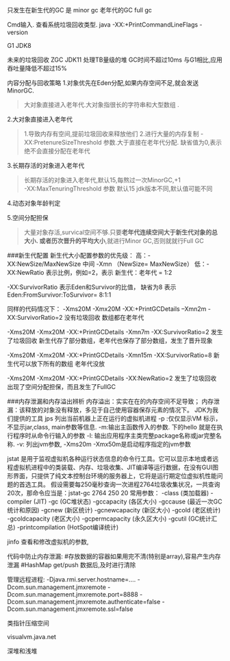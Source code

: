 只发生在新生代的GC 是 minor gc
老年代的GC full gc


Cmd输入. 查看系统垃圾回收类型.
java -XX:+PrintCommandLineFlags -version


G1   JDK8

未来的垃圾回收
ZGC  JDK11
处理TB量级的堆
GC时间不超过10ms
与G1相比,应用吞吐量降低不超过15%

内容分配与回收策略
1.对象优先在Eden分配,如果内存空间不足,就会发送MinorGC.
>大对象直接进入老年代.大对象指很长的字符串和大型数组 .

2.大对象直接进入老年代
>1.导致内存有空间,提前垃圾回收来释放他们 
>2.进行大量的内存复制
> -XX:PretenureSizeThreshold 参数.大于直接在老年代分配.
缺省值为0,表示绝不会直接分配在老年代

3.长期存活的对象进入老年代
>长期存活的对象进入老年代,默认15,每熬过一次MinorGC,+1  
>-XX:MaxTenuringThreshold 参数 默认15
jdk版本不同,默认值可能不同

4.动态对象年龄判定
>

5.空间分配担保
>大量对象存活,survical空间不够.只要**老年代连续空间大于新生代对象的总大小.
或者历次晋升的平均大小**,就进行Minor GC,否则就就行Full GC

###新生代配置
新生代大小配置参数的优先级：
高：-XX:NewSize/MaxNewSize
中间 -Xmn （NewSize= MaxNewSize）
低：-XX:NewRatio  表示比例，例如=2，表示 新生代：老年代 = 1:2

-XX:SurvivorRatio 表示Eden和Survivor的比值，
缺省为8 表示 Eden:FromSurvivor:ToSurvivor= 8:1:1

同样的代码情况下：
-Xms20M -Xmx20M -XX:+PrintGCDetails –Xmn2m -XX:SurvivorRatio=2
没有垃圾回收
数组都在老年代

-Xms20M -Xmx20M -XX:+PrintGCDetails -Xmn7m -XX:SurvivorRatio=2
发生了垃圾回收
新生代存了部分数组，老年代也保存了部分数组，发生了晋升现象

-Xms20M -Xmx20M -XX:+PrintGCDetails -Xmn15m -XX:SurvivorRatio=8
新生代可以放下所有的数组
老年代没放

-Xms20M -Xmx20M -XX:+PrintGCDetails -XX:NewRatio=2
发生了垃圾回收
出现了空间分配担保，而且发生了FullGC


###内存泄漏和内存溢出辨析 
内存溢出：实实在在的内存空间不足导致；
内存泄漏：该释放的对象没有释放，多见于自己使用容器保存元素的情况下。
JDK为我们提供的工具 
jps 
列出当前机器上正在运行的虚拟机进程
-p  :仅仅显示VM 标示，不显示jar,class, main参数等信息.
-m:输出主函数传入的参数. 下的hello 就是在执行程序时从命令行输入的参数
-l: 输出应用程序主类完整package名称或jar完整名称.
-v: 列出jvm参数, -Xms20m -Xmx50m是启动程序指定的jvm参数

jstat
是用于监视虚拟机各种运行状态信息的命令行工具。它可以显示本地或者远程虚拟机进程中的类装载、内存、垃圾收集、JIT编译等运行数据，在没有GUI图形界面，只提供了纯文本控制台环境的服务器上，它将是运行期定位虚拟机性能问题的首选工具。
假设需要每250毫秒查询一次进程2764垃圾收集状况，一共查询20次，那命令应当是：jstat-gc 2764 250 20
常用参数：
-class (类加载器) 
-compiler (JIT) 
-gc (GC堆状态) 
-gccapacity (各区大小) 
-gccause (最近一次GC统计和原因) 
-gcnew (新区统计)
-gcnewcapacity (新区大小)
-gcold (老区统计)
-gcoldcapacity (老区大小)
-gcpermcapacity (永久区大小)
-gcutil (GC统计汇总)
-printcompilation (HotSpot编译统计)

jinfo 查看和修改虚拟机的参数,

代码中防止内存泄漏:
#存放数据的容器如果用完不清(特别是array),容易产生内存泄漏
#HashMap get/push 数据后,及时进行清除

管理远程进程:
-Djava.rmi.server.hostname=....
-Dcom.sun.management.jmxremote
-Dcom.sun.management.jmxremote.port=8888
-Dcom.sun.management.jmxremote.authenticate=false
-Dcom.sun.management.jmxremote.ssl=false

类指针压缩空间

visualvm.java.net

深堆和浅堆
